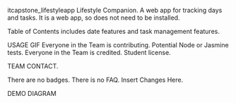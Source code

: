 itcapstone_lifestyleapp
 Lifestyle Companion. 
 A web app for tracking days and tasks.
 It is a web app, so does not need to be installed.

 Table of Contents 
 includes date features and task management features. 

 USAGE GIF 
 Everyone in the Team is contributing. Potential Node or Jasmine 
 tests. Everyone in the Team is credited. Student license. 

 TEAM CONTACT. 

 There are no badges. 
 There is no FAQ. 
 Insert Changes Here. 

 DEMO DIAGRAM
